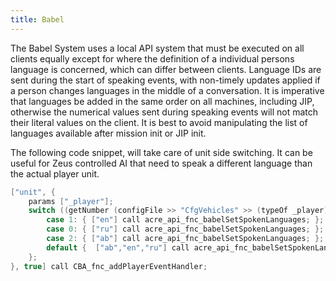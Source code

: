 ```yaml
---
title: Babel
---
```


The Babel System uses a local API system that must be executed on all clients equally except for where the definition of a individual persons language is concerned, which can differ between clients. Language IDs are sent during the start of speaking events, with non-timely updates applied if a person changes languages in the middle of a conversation. It is imperative that languages be added in the same order on all machines, including JIP, otherwise the numerical values sent during speaking events will not match their literal values on the client. It is best to avoid manipulating the list of languages available after mission init or JIP init.

The following code snippet, will take care of unit side switching. It can be useful for Zeus controlled AI that need to speak a different language than the actual player unit.

```C++
["unit", {
    params ["_player"];
    switch ((getNumber (configFile >> "CfgVehicles" >> (typeOf _player) >> "side"))) do {
        case 1: { ["en"] call acre_api_fnc_babelSetSpokenLanguages; };
        case 0: { ["ru"] call acre_api_fnc_babelSetSpokenLanguages; };
        case 2: { ["ab"] call acre_api_fnc_babelSetSpokenLanguages; };
        default {  ["ab","en","ru"] call acre_api_fnc_babelSetSpokenLanguages; };
    };
}, true] call CBA_fnc_addPlayerEventHandler;
```